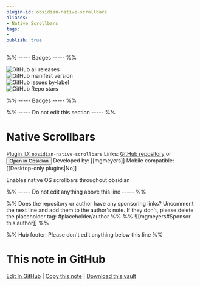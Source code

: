 ```yaml
---
plugin-id: obsidian-native-scrollbars
aliases:
- Native Scrollbars
tags: 
- 
publish: true
---
```


%% ----- Badges ----- %%

![GitHub all releases](https://img.shields.io/github/downloads/mgmeyers/obsidian-native-scrollbars/total?color=573E7A&logo=github&style=for-the-badge)   
![GitHub manifest version](https://img.shields.io/github/manifest-json/v/mgmeyers/obsidian-native-scrollbars?color=573E7A&logo=github&style=for-the-badge)   
![GitHub issues by-label](https://img.shields.io/github/issues/mgmeyers/obsidian-native-scrollbars/help%20wanted?color=573E7A&logo=github&style=for-the-badge)   
![GitHub Repo stars](https://img.shields.io/github/stars/mgmeyers/obsidian-native-scrollbars?color=573E7A&logo=github&style=for-the-badge)

%% ----- Badges ----- %%

%% ----- Do not edit this section ----- %%

# Native Scrollbars

Plugin ID: `obsidian-native-scrollbars`
Links: [GitHub repository](https://github.com/mgmeyers/obsidian-native-scrollbars) or [<button id=HH>Open in Obsidian</button>](obsidian://goto-plugin?id=obsidian-native-scrollbars)
Developed by: [[mgmeyers]]
Mobile compatible: [[Desktop-only plugins|No]]

Enables native OS scrollbars throughout obsidian

%% ----- Do not edit anything above this line ----- %% 

%% Does the repository or author have any sponsoring links? Uncomment the next line and add them to the author's note. If they don't, please delete the placeholder tag: #placeholder/author %%
%% ![[mgmeyers#Sponsor this author]] %%

%% Hub footer: Please don't edit anything below this line %%

# This note in GitHub

<span class="git-footer">[Edit In GitHub](https://github.dev/obsidian-community/obsidian-hub/blob/main/02%20-%20Community%20Expansions/02.05%20All%20Community%20Expansions/Plugins/obsidian-native-scrollbars.md "git-hub-edit-note") | [Copy this note](https://raw.githubusercontent.com/obsidian-community/obsidian-hub/main/02%20-%20Community%20Expansions/02.05%20All%20Community%20Expansions/Plugins/obsidian-native-scrollbars.md "git-hub-copy-note") | [Download this vault](https://github.com/obsidian-community/obsidian-hub/archive/refs/heads/main.zip "git-hub-download-vault") </span>